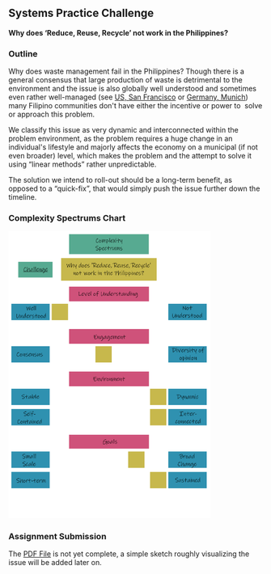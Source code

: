Systems Practice Challenge
--------------------------

**Why does ‘Reduce, Reuse, Recycle’ not work in the Philippines?**

### Outline

Why does waste management fail in the Philippines? Though there is a general consensus that large production of waste is detrimental to the environment and the issue is also globally well understood and sometimes even rather well-managed (see [US, San Francisco](https://www.cnbc.com/2018/07/13/how-san-francisco-became-a-global-leader-in-waste-management.html) or [Germany, Munich](https://zerowastecities.eu/the-story-of-munich/)) many Filipino communities don't have either the incentive or power to  solve or approach this problem.

We classify this issue as very dynamic and interconnected within the problem environment, as the problem requires a huge change in an individual's lifestyle and majorly affects the economy on a municipal (if not even broader) level, which makes the problem and the attempt to solve it using “linear methods” rather unpredictable.

The solution we intend to roll-out should be a long-term benefit, as opposed to a “quick-fix”, that would simply push the issue further down the timeline.

### Complexity Spectrums Chart

<img src="./Complexity%20Spectrums.png" alt="Complexity Spectrums Diagram" width="400"/>

### Assignment Submission

The [PDF File](./Assignment%201.pdf) is not yet complete, a simple sketch roughly visualizing the issue will be added later on.